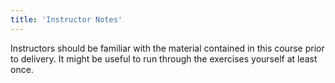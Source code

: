 ```yaml
---
title: 'Instructor Notes'
---
```


Instructors should be familiar with the material contained in this course prior to delivery. It might be useful to run
through the exercises yourself at least once.
